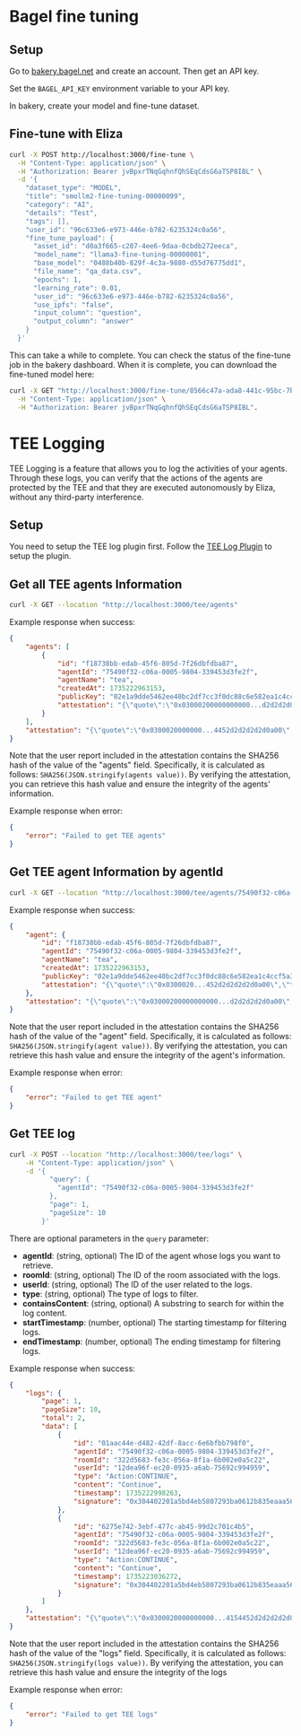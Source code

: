 # Bagel fine tuning

## Setup

Go to [bakery.bagel.net](https://bakery.bagel.net) and create an account. Then get an API key.

Set the `BAGEL_API_KEY` environment variable to your API key.

In bakery, create your model and fine-tune dataset.

## Fine-tune with Eliza

```bash
curl -X POST http://localhost:3000/fine-tune \
  -H "Content-Type: application/json" \
  -H "Authorization: Bearer jvBpxrTNqGqhnfQhSEqCdsG6aTSP8IBL" \
  -d '{
    "dataset_type": "MODEL",
    "title": "smollm2-fine-tuning-00000099",
    "category": "AI",
    "details": "Test",
    "tags": [],
    "user_id": "96c633e6-e973-446e-b782-6235324c0a56",
    "fine_tune_payload": {
      "asset_id": "d0a3f665-c207-4ee6-9daa-0cbdb272eeca",
      "model_name": "llama3-fine-tuning-00000001",
      "base_model": "0488b40b-829f-4c3a-9880-d55d76775dd1",
      "file_name": "qa_data.csv",
      "epochs": 1,
      "learning_rate": 0.01,
      "user_id": "96c633e6-e973-446e-b782-6235324c0a56",
      "use_ipfs": "false",
      "input_column": "question",
      "output_column": "answer"
    }
  }'
```

This can take a while to complete. You can check the status of the fine-tune job in the bakery dashboard. When it is complete, you can download the fine-tuned model here:

```bash
curl -X GET "http://localhost:3000/fine-tune/8566c47a-ada8-441c-95bc-7bb07656c4c1" \
  -H "Content-Type: application/json" \
  -H "Authorization: Bearer jvBpxrTNqGqhnfQhSEqCdsG6aTSP8IBL".
```

# TEE Logging

TEE Logging is a feature that allows you to log the activities of your agents. Through these logs, you can verify that the actions of the agents are protected by the TEE and that they are executed autonomously by Eliza, without any third-party interference.

## Setup

You need to setup the TEE log plugin first. Follow the [TEE Log Plugin](../plugin-tee-log/README.md) to setup the plugin.

## Get all TEE agents Information

```bash
curl -X GET --location "http://localhost:3000/tee/agents"
```

Example response when success:

```json
{
    "agents": [
        {
            "id": "f18738bb-edab-45f6-805d-7f26dbfdba87",
            "agentId": "75490f32-c06a-0005-9804-339453d3fe2f",
            "agentName": "tea",
            "createdAt": 1735222963153,
            "publicKey": "02e1a9dde5462ee40bc2df7cc3f0dc88c6e582ea1c4ccf5a30e9dd7fbed736b0fe",
            "attestation": "{\"quote\":\"0x03000200000000000...d2d2d2d0a00\",\"timestamp\":1735222963152}"
        }
    ],
    "attestation": "{\"quote\":\"0x0300020000000...4452d2d2d2d2d0a00\",\"timestamp\":1735223101255}"
}
```

Note that the user report included in the attestation contains the SHA256 hash of the value of the "agents" field. Specifically, it is calculated as follows: `SHA256(JSON.stringify(agents value))`. By verifying the attestation, you can retrieve this hash value and ensure the integrity of the agents' information.


Example response when error:

```json
{
    "error": "Failed to get TEE agents"
}
```

## Get TEE agent Information by agentId

```bash
curl -X GET --location "http://localhost:3000/tee/agents/75490f32-c06a-0005-9804-339453d3fe2f"
```

Example response when success:

```json
{
    "agent": {
        "id": "f18738bb-edab-45f6-805d-7f26dbfdba87",
        "agentId": "75490f32-c06a-0005-9804-339453d3fe2f",
        "agentName": "tea",
        "createdAt": 1735222963153,
        "publicKey": "02e1a9dde5462ee40bc2df7cc3f0dc88c6e582ea1c4ccf5a30e9dd7fbed736b0fe",
        "attestation": "{\"quote\":\"0x0300020...452d2d2d2d2d0a00\",\"timestamp\":1735222963152}"
    },
    "attestation": "{\"quote\":\"0x03000200000000000...d2d2d2d2d0a00\",\"timestamp\":1735223294916}"
}
```

Note that the user report included in the attestation contains the SHA256 hash of the value of the "agent" field. Specifically, it is calculated as follows: `SHA256(JSON.stringify(agent value))`. By verifying the attestation, you can retrieve this hash value and ensure the integrity of the agent's information.

Example response when error:

```json
{
    "error": "Failed to get TEE agent"
}
```

## Get TEE log

```bash
curl -X POST --location "http://localhost:3000/tee/logs" \
    -H "Content-Type: application/json" \
    -d '{
          "query": {
            "agentId": "75490f32-c06a-0005-9804-339453d3fe2f"
          },
          "page": 1,
          "pageSize": 10
        }'
```

There are optional parameters in the `query` parameter:

- **agentId**: (string, optional) The ID of the agent whose logs you want to retrieve.
- **roomId**: (string, optional) The ID of the room associated with the logs.
- **userId**: (string, optional) The ID of the user related to the logs.
- **type**: (string, optional) The type of logs to filter.
- **containsContent**: (string, optional) A substring to search for within the log content.
- **startTimestamp**: (number, optional) The starting timestamp for filtering logs.
- **endTimestamp**: (number, optional) The ending timestamp for filtering logs.


Example response when success:

```json
{
    "logs": {
        "page": 1,
        "pageSize": 10,
        "total": 2,
        "data": [
            {
                "id": "01aac44e-d482-42df-8acc-6e6bfbb798f0",
                "agentId": "75490f32-c06a-0005-9804-339453d3fe2f",
                "roomId": "322d5683-fe3c-056a-8f1a-6b002e0a5c22",
                "userId": "12dea96f-ec20-0935-a6ab-75692c994959",
                "type": "Action:CONTINUE",
                "content": "Continue",
                "timestamp": 1735222998263,
                "signature": "0x304402201a5bd4eb5807293ba0612b835eaaa56742c04603dbe08e3c7d247cdae3dc4b6f022034a165e1d63f1d58cb0976f615f6acd052f5e11154cef76d7c14c8ba99249833"
            },
            {
                "id": "6275e742-3ebf-477c-ab45-99d2c701c4b5",
                "agentId": "75490f32-c06a-0005-9804-339453d3fe2f",
                "roomId": "322d5683-fe3c-056a-8f1a-6b002e0a5c22",
                "userId": "12dea96f-ec20-0935-a6ab-75692c994959",
                "type": "Action:CONTINUE",
                "content": "Continue",
                "timestamp": 1735223036272,
                "signature": "0x304402201a5bd4eb5807293ba0612b835eaaa56742c04603dbe08e3c7d247cdae3dc4b6f022034a165e1d63f1d58cb0976f615f6acd052f5e11154cef76d7c14c8ba99249833"
            }
        ]
    },
    "attestation": "{\"quote\":\"0x0300020000000000...4154452d2d2d2d2d0a00\",\"timestamp\":1735223364956}"
}
```

Note that the user report included in the attestation contains the SHA256 hash of the value of the "logs" field. Specifically, it is calculated as follows: `SHA256(JSON.stringify(logs value))`. By verifying the attestation, you can retrieve this hash value and ensure the integrity of the logs

Example response when error:

```json
{
    "error": "Failed to get TEE logs"
}
```